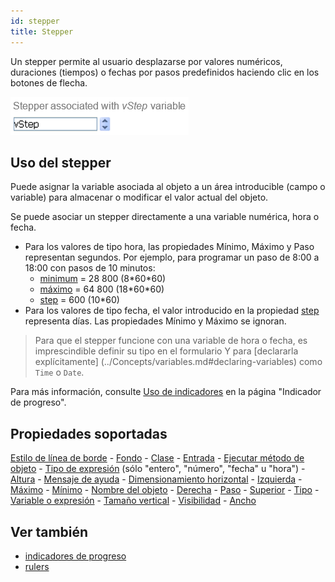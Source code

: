 ```yaml
---
id: stepper
title: Stepper
---
```


Un stepper permite al usuario desplazarse por valores numéricos, duraciones (tiempos) o fechas por pasos predefinidos haciendo clic en los botones de flecha.

![](../assets/en/FormObjects/indicator_numericStepper.png)

## Uso del stepper

Puede asignar la variable asociada al objeto a un área introducible (campo o variable) para almacenar o modificar el valor actual del objeto.

Se puede asociar un stepper directamente a una variable numérica, hora o fecha.

- Para los valores de tipo hora, las propiedades Mínimo, Máximo y Paso representan segundos. Por ejemplo, para programar un paso de 8:00 a 18:00 con pasos de 10 minutos:
  - [minimum](properties_Scale.md#minimum) = 28 800 (8\*60\*60)
  - [máximo](properties_Scale.md#máximo) = 64 800 (18\*60\*60)
  - [step](properties_Scale.md#step) = 600 (10\*60)
- Para los valores de tipo fecha, el valor introducido en la propiedad [step](properties_Scale.md#step) representa días. Las propiedades Mínimo y Máximo se ignoran.

> Para que el stepper funcione con una variable de hora o fecha, es imprescindible definir su tipo en el formulario Y para [declararla explícitamente] (../Concepts/variables.md#declaring-variables) como `Time` o `Date`.

Para más información, consulte [Uso de indicadores](progressIndicator.md#using-indicators) en la página "Indicador de progreso".

## Propiedades soportadas

[Estilo de línea de borde](properties_BackgroundAndBorder.md#border-line-style) - [Fondo](properties_CoordinatesAndSizing.md#bottom) - [Clase](properties_Object.md#css-class) - [Entrada](properties_Entry.md#enterable) - [Ejecutar método de objeto](properties_Action.md#execute-object-method) - [Tipo de expresión](properties_Object.md#expression-type) (sólo "entero", "número", "fecha" u "hora") - [Altura](properties_CoordinatesAndSizing.md#height) - [Mensaje de ayuda](properties_Help.md#help-tip) - [Dimensionamiento horizontal](properties_ResizingOptions.md#horizontal-sizing) - [Izquierda](properties_CoordinatesAndSizing.md#left) - [Máximo](properties_Scale.md#maximum) - [Mínimo](properties_Scale.md#minimum) - [Nombre del objeto](properties_Object.md#object-name) - [Derecha](properties_CoordinatesAndSizing.md#right) - [Paso](properties_Scale.md#step) - [Superior](properties_CoordinatesAndSizing.md#top) - [Tipo](properties_Object.md#type) - [Variable o expresión](properties_Object.md#variable-o-expresión) - [Tamaño vertical](properties_ResizingOptions.md#vertical-sizing) - [Visibilidad](properties_Display.md#visibilidad) - [Ancho](properties_CoordinatesAndSizing.md#ancho)

## Ver también

- [indicadores de progreso](progressIndicator.md)
- [rulers](ruler.md)
